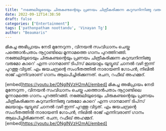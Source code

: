 ```yaml
---
title: "നങ്ങേലിയുടെയും ചിരുകണ്ടന്റെയും പ്രണയം ചിത്രീകരിക്കുന്ന കറുമ്പനിന്നിങ്ങു വരുമോ കാറെ'"
date: 2022-09-12T14:38:50
draft: false
categories: ["Entertainment"]
tags: ['pathonpatham noottandu', 'Vinayan Tg']
author: "Beaumaris"
---
```


മികച്ച അഭിപ്രായം നേടി മുന്നേറുന്ന , വിനയന്‍ സംവിധാനം ചെയ്ത പത്തൊന്‍പതാം നൂറ്റാണ്ടിലെ മൂന്നാമത്തെ ഗാനം പുറത്തിറങ്ങി. നങ്ങേലിയുടെയും ചിരുകണ്ടന്റെയും പ്രണയം ചിത്രീകരിക്കുന്ന കറുമ്പനിന്നിങ്ങു വരുമോ കാറെ' എന്ന ഗാനമാണ് ടിപ്‌സ് മലയാളം യുട്യൂബ് ചാനല്‍ വഴി ഇന്ന് പുറത്തു വിട്ടത്. എം ജയചന്ദ്രന്റെ സംഗീതത്തില്‍ നാരായണി ഗോപന്‍, നിഖില്‍ രാജ് എന്നിവരാണ് ഗാനം ആലപിച്ചിരിക്കുന്നത്. രചന, റഫീഖ് അഹമ്മദ്.

[embed]https://youtu.be/ONgINVzH2mA[/embed]
മികച്ച അഭിപ്രായം നേടി മുന്നേറുന്ന , വിനയന്‍ സംവിധാനം ചെയ്ത പത്തൊന്‍പതാം നൂറ്റാണ്ടിലെ മൂന്നാമത്തെ ഗാനം പുറത്തിറങ്ങി. നങ്ങേലിയുടെയും ചിരുകണ്ടന്റെയും പ്രണയം ചിത്രീകരിക്കുന്ന കറുമ്പനിന്നിങ്ങു വരുമോ കാറെ' എന്ന ഗാനമാണ് ടിപ്‌സ് മലയാളം യുട്യൂബ് ചാനല്‍ വഴി ഇന്ന് പുറത്തു വിട്ടത്. എം ജയചന്ദ്രന്റെ സംഗീതത്തില്‍ നാരായണി ഗോപന്‍, നിഖില്‍ രാജ് എന്നിവരാണ് ഗാനം ആലപിച്ചിരിക്കുന്നത്. രചന, റഫീഖ് അഹമ്മദ്. [embed]https://youtu.be/ONgINVzH2mA[/embed]
